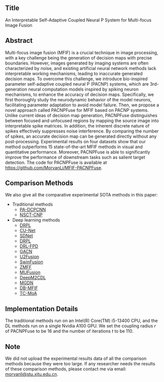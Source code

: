 ##  Title

An Interpretable Self-Adaptive Coupled Neural P System for Multi-focus Image Fusion



## Abstract

Multi-focus image fusion (MFIF) is a crucial technique in image processing, with a key challenge being the generation of decision maps with precise boundaries. However, images generated by imaging systems are often characterized by noise, and existing artificial neural network methods lack interpretable working mechanisms, leading to inaccurate generated decision maps. To overcome this challenge, we introduce bio-inspired parameter self-adaptive coupled neural P (PACNP) systems, which are 3rd-generation neural computation models inspired by spiking neuron mechanisms, to enhance the accuracy of decision maps. Specifically, we first thoroughly study the neurodynamic behavior of the model neurons, facilitating parameter adaptation to avoid model failure. Then, we propose a novel approach called PACNPFuse for MFIF based on PACNP systems. Unlike current ideas of decision map generation, PACNPFuse distinguishes between focused and unfocused regions by mapping the source image into interpretable spike matrices. In addition, the inherent discrete nature of spikes effectively suppresses noise interference. By comparing the number of spikes, an accurate decision map can be generated directly without any post-processing. Experimental results on four datasets show that our method outperforms 15 state-of-the-art MFIF methods in visual and quantitative performance. Moreover, PACNPFuse is able to significantly improve the performance of downstream tasks such as salient target detection. The code for PACNPFuse is available at https://github.com/MorvanLi/MFIF-PACNPFuse.

## Comparison Methods

We also give all the comparative experimental SOTA methods in this paper:

- Traditional methods
  - [PA-DCPCNN](https://github.com/Chinmaya-Panigrahy/Fractal-dimension-based-parameter-adaptive-dual-channel-PCNN-for-multi-focus-image-fusion)
  - [NSCT-CNP](https://github.com/MorvanLi)
- Deep learning methods
	- [DRPL](https://github.com/sasky1/DRPL)
	- [CU-Net](https://github.com/cindydeng1991/TPAMI-CU-Net)
	- [SDNet](https://github.com/HaoZhang1018/SDNet)
	- [DRPL](https://github.com/sasky1/DRPL)
	- [DRL-FPD](https://github.com/yuliu316316/DRL-FPD-MFIF)
	- [GACN](https://github.com/Keep-Passion/GACN)
	- [U2Fusion](https://github.com/hanna-xu/U2Fusion)
	- [SwinFusion](https://github.com/Linfeng-Tang/SwinFusion)
	- [ZMFF](https://github.com/junjun-jiang/ZMFF)
	- [MUFusion](https://github.com/AWCXV/MUFusion)
	- [DeepM2CDL](https://github.com/JingyiXu404/TPAMI-DeepM2CDL)
	- [MGDN](https://github.com/Guanys-dar/MGDN)
	- [DB-MFIF](https://github.com/Zancelot/DB-MFIF)
	- [TC-MoA](https://github.com/YangSun22/TC-MoA)

## Implementation Details
The traditional methods run on an Intel(R) Core(TM) i5-13400 CPU, and the DL methods run on a single Nvidia A100 GPU. We set the coupling radius $r$ of PACNPFuse to be 16 and the number of iterations $t$ to be 110.



## Note
We did not upload the experimental results data of all the comparison methods because they were too large. If any researcher needs the results of these comparison methods, please contact me via email: morvanli@stu.xjtu.edu.cn.
